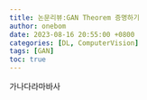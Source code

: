 ```yaml
---
title: 논문리뷰:GAN Theorem 증명하기
author: onebom
date: 2023-08-16 20:55:00 +0800
categories: [DL, ComputerVision]
tags: [GAN]
toc: true
---
```


가나다라마바사